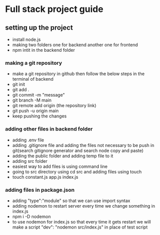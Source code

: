 <!-- Here we will maintain the note of making the full stack project from start to finish -->
# Full stack project guide

## setting up the project
- install node.js
- making two folders one for backend another one for frontend
- npm intit in the backend folder
### making a git repository
- make a git repository in github then follow the below steps in the terminal of backend
- git init
- git add .
- git commit -m "message"
- git branch -M main
- git remote add origin (the repository link)
- git push -u origin main
- keep pushing the changes
### adding other files in backend folder
- adding .env file
- adding .gitignore file and adding the files not necessary 
to be push in git(search gitignore generator and search node
copy and paste)
- adding the public folder and adding temp file to it
- adding src folder
- easiest way to add files is using command line
- going to src directory using cd src and adding files using touch
- touch constant.js app.js index.js

### adding files in package.json
- adding "type":"module" so that we can use import syntax
- adding nodemon to restart server every time we change something
in index.js
- npm i -D nodemon 
- to use nodemon for index.js so that every time it gets restart
we will make a script
"dev": "nodemon src/index.js" in place of test script
